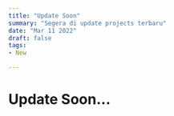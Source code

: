 ```yaml
---
title: "Update Soon"
summary: "Segera di update projects terbaru"
date: "Mar 11 2022"
draft: false
tags:
- New

---
```



# Update Soon...
